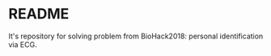 # README #

It's repository for solving problem from BioHack2018: personal identification via ECG.

